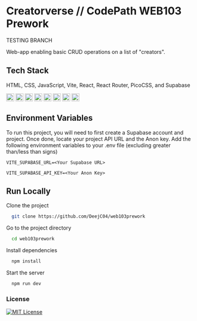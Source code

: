 
# Creatorverse // CodePath WEB103 Prework

TESTING BRANCH

Web-app enabling basic CRUD operations on a list of "creators".

## Tech Stack

HTML, CSS, JavaScript, Vite, React, React Router, PicoCSS, and Supabase

<a href="https://github.com/rackt/react-router" title="React Router"><img src="https://github.com/get-icon/geticon/raw/master/icons/react-router.svg" alt="React Router" width="21px" height="21px"></a>
<a href="https://reactjs.org/" title="React"><img src="https://github.com/get-icon/geticon/raw/master/icons/react.svg" alt="React" width="21px" height="21px"></a>
<a href="https://www.w3.org/TR/CSS/" title="CSS3"><img src="https://github.com/get-icon/geticon/raw/master/icons/css-3.svg" alt="CSS3" width="21px" height="21px"></a>
<a href="https://www.w3.org/TR/html5/" title="HTML5"><img src="https://github.com/get-icon/geticon/raw/master/icons/html-5.svg" alt="HTML5" width="21px" height="21px"></a>
<a href="https://developer.mozilla.org/en-US/docs/Web/JavaScript" title="JavaScript"><img src="https://github.com/get-icon/geticon/raw/master/icons/javascript.svg" alt="JavaScript" width="21px" height="21px"></a>
<a href="https://vitejs.dev/" title="Vite"><img src="https://github.com/get-icon/geticon/raw/master/icons/vite.svg" alt="Vite" width="21px" height="21px"></a>
<a href="https://picocss.com/docs/" title="PicoCSS"><img src="https://www.vectorlogo.zone/logos/picocss/picocss-icon.svg" alt="PicoCSS" width="21px" height="21px"></a>
<a href="https://supabase.com/" title="Supabase"><img src="https://seeklogo.com/images/S/supabase-logo-DCC676FFE2-seeklogo.com.png" alt="Supabase" width="21px" height="21px"></a>
## Environment Variables

To run this project, you will need to first create a Supabase account and project. Once done, locate your project API URL and the Anon key. Add the following environment variables to your .env file (excluding greater than/less than signs)

`VITE_SUPABASE_URL=<Your Supabase URL>`

`VITE_SUPABASE_API_KEY=<Your Anon Key>`


## Run Locally

Clone the project

```bash
  git clone https://github.com/DeejC04/web103prework
```

Go to the project directory

```bash
  cd web103prework
```

Install dependencies

```bash
  npm install
```

Start the server

```bash
  npm run dev
```

### License

[![MIT License](https://img.shields.io/badge/License-MIT-green.svg)](https://choosealicense.com/licenses/mit/)

